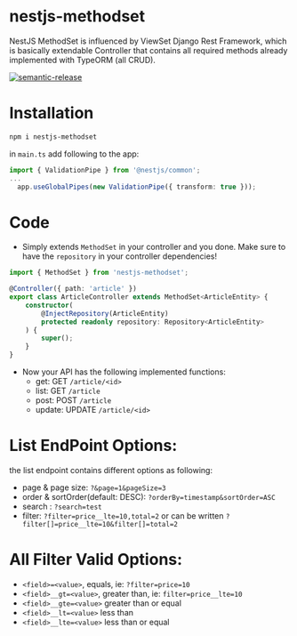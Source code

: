 # nestjs-methodset

NestJS MethodSet is influenced by ViewSet Django Rest Framework, which is basically extendable Controller that contains all required methods already implemented with TypeORM (all CRUD).


[![semantic-release](https://img.shields.io/badge/%20%20%F0%9F%93%A6%F0%9F%9A%80-semantic--release-e10079.svg)](https://github.com/semantic-release/semantic-release)

# Installation

```bash
npm i nestjs-methodset
```

in `main.ts` add following to the app:

```typescript
import { ValidationPipe } from '@nestjs/common';
...
  app.useGlobalPipes(new ValidationPipe({ transform: true }));
```

# Code

-   Simply extends `MethodSet` in your controller and you done.
    Make sure to have the `repository` in your controller dependencies!

```typescript
import { MethodSet } from 'nestjs-methodset';

@Controller({ path: 'article' })
export class ArticleController extends MethodSet<ArticleEntity> {
	constructor(
		@InjectRepository(ArticleEntity)
		protected readonly repository: Repository<ArticleEntity>
	) {
		super();
	}
}
```

-   Now your API has the following implemented functions:
    -   get: GET `/article/<id>`
    -   list: GET `/article`
    -   post: POST `/article`
    -   update: UPDATE `/article/<id>`

# List EndPoint Options:

the list endpoint contains different options as following:

-   page & page size: `?&page=1&pageSize=3`
-   order & sortOrder(default: DESC): `?orderBy=timestamp&sortOrder=ASC`
-   search : `?search=test`
-   filter: `?filter=price__lte=10,total=2` or can be written `?filter[]=price__lte=10&filter[]=total=2`

# All Filter Valid Options:

-   `<field>=<value>`, equals, ie: `?filter=price=10`
-   `<field>__gt=<value>`, greater than, ie: `filter=price__lte=10`
-   `<field>__gte=<value>` greater than or equal
-   `<field>__lt=<value>` less than
-   `<field>__lte=<value>` less than or equal
